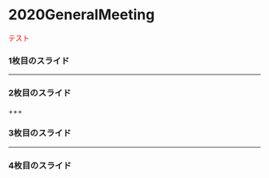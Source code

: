 # 2020GeneralMeeting
<div style="color:red;">テスト</div>

### 1枚目のスライド


---


### 2枚目のスライド


+++


### 3枚目のスライド


---


### 4枚目のスライド
